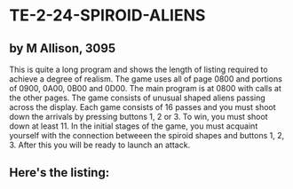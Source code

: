 # TE-2-24-SPIROID-ALIENS

## by M Allison, 3095 
This is quite a long program and shows the length of listing required to achieve a degree of realism. The game uses all of page 0800 and portions of 0900, 0A00, 0B00 and 0D00. The main program is at 0800 with calls at the other pages. The game consists of unusual shaped aliens passing across the display. Each game consists of 16 passes and you must shoot down the arrivals by pressing buttons 1, 2 or 3. To win, you must shoot down at least 11. In the initial stages of the game, you must acquaint yourself with the connection betweeen the spiroid shapes and buttons 1, 2, 3. After this you will be ready to launch an attack.  
## Here's the listing: 

